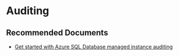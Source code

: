 <properties
	pageTitle="Auditing"
	description="Auditing"
	infoBubbleText="Auditing"
	service=""
	resource=""
	authors="srdan-bozovic-msft"
	ms.author="srbozovi"
	displayOrder=""
	articleId="b015edf8-6da6-4488-bdb3-186a1ff80aca"
	diagnosticScenario=""
	selfHelpType="generic"
	supportTopicIds="32637233"
	resourceTags=""
	productPesIds="16259"
	cloudEnvironments="public"
	ownershipId="AzureData_AzureSQLMI"
/>

# Auditing

## **Recommended Documents**

- [Get started with Azure SQL Database managed instance auditing](https://docs.microsoft.com/azure/sql-database/sql-database-managed-instance-auditing)
